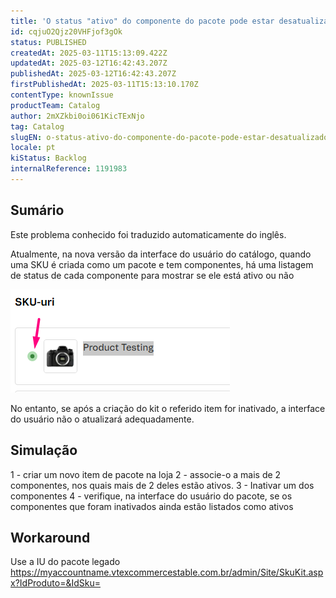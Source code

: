 ```yaml
---
title: 'O status "ativo" do componente do pacote pode estar desatualizado na nova interface do usuário do catálogo'
id: cqjuO2Qjz20VHFjof3gOk
status: PUBLISHED
createdAt: 2025-03-11T15:13:09.422Z
updatedAt: 2025-03-12T16:42:43.207Z
publishedAt: 2025-03-12T16:42:43.207Z
firstPublishedAt: 2025-03-11T15:13:10.170Z
contentType: knownIssue
productTeam: Catalog
author: 2mXZkbi0oi061KicTExNjo
tag: Catalog
slugEN: o-status-ativo-do-componente-do-pacote-pode-estar-desatualizado-na-nova-interface-do-usuario-do-catalogo
locale: pt
kiStatus: Backlog
internalReference: 1191983
---
```


## Sumário

<div class="alert alert-info">
  <p>Este problema conhecido foi traduzido automaticamente do inglês.</p>
</div>


Atualmente, na nova versão da interface do usuário do catálogo, quando uma SKU é criada como um pacote e tem componentes, há uma listagem de status de cada componente para mostrar se ele está ativo ou não

 ![](https://raw.githubusercontent.com/vtexdocs/help-center-content/refs/heads/main/docs/pt/known-issues/Catalog/o-status-ativo-do-componente-do-pacote-pode-estar-desatualizado-na-nova-interface-do-usuario-do-catalogo_1.png)

No entanto, se após a criação do kit o referido item for inativado, a interface do usuário não o atualizará adequadamente.

## Simulação


1 - criar um novo item de pacote na loja
2 - associe-o a mais de 2 componentes, nos quais mais de 2 deles estão ativos.
3 - Inativar um dos componentes
4 - verifique, na interface do usuário do pacote, se os componentes que foram inativados ainda estão listados como ativos



## Workaround


Use a IU do pacote legado https://myaccountname.vtexcommercestable.com.br/admin/Site/SkuKit.aspx?IdProduto=&IdSku=





